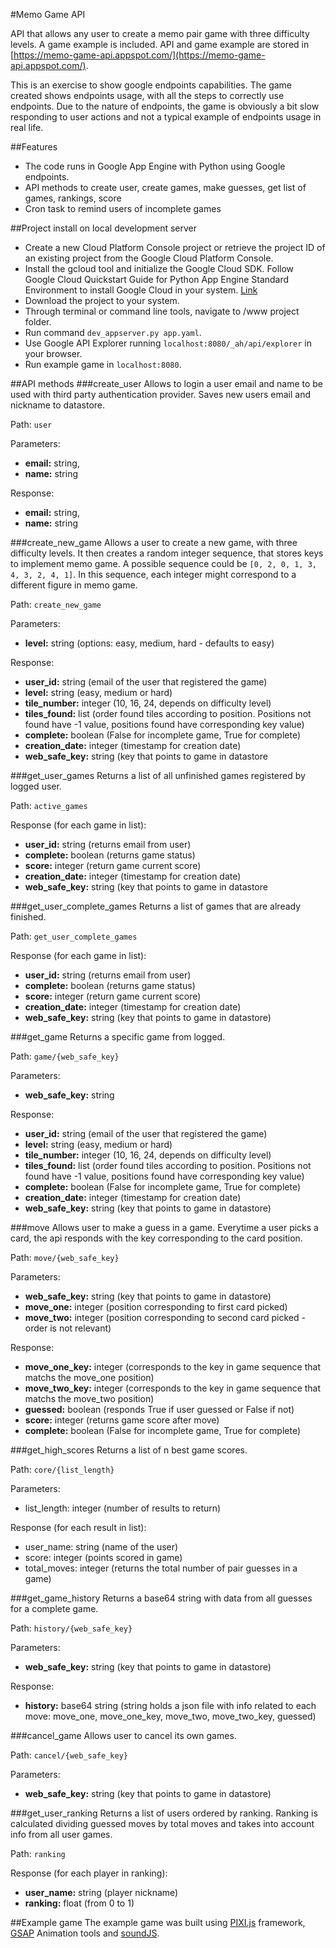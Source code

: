 #Memo Game API

API that allows any user to create a memo pair game with three difficulty levels. A game example is included.
API and game example are stored in [https://memo-game-api.appspot.com/](https://memo-game-api.appspot.com/).

This is an exercise to show google endpoints capabilities. The game created shows endpoints usage, with all the steps to correctly use endpoints. Due to the nature of endpoints, the game is obviously a bit slow responding to user actions and not a typical example of endpoints usage in real life.

##Features
- The code runs in Google App Engine with Python using Google endpoints.
- API methods to create user, create games, make guesses, get list of games, rankings, score
- Cron task to remind users of incomplete games

##Project install on local development server
- Create a new Cloud Platform Console project or retrieve the project ID of an existing project from the Google Cloud Platform Console.
- Install the gcloud tool and initialize the Google Cloud SDK. Follow Google Cloud Quickstart Guide for Python App Engine Standard Environment to install Google Cloud in your system. [Link](https://cloud.google.com/appengine/docs/python/quickstart)
- Download the project to your system.
- Through terminal or command line tools, navigate to /www project folder.
- Run command `dev_appserver.py app.yaml`.
- Use Google API Explorer running `localhost:8080/_ah/api/explorer` in your browser.
- Run example game in `localhost:8080`.

##API methods
###create_user
Allows to login a user email and name to be used with third party authentication provider. Saves new users email and nickname to datastore.

Path:
`user`

Parameters:
- **email:** string,
- **name:** string

Response:
- **email:** string,
- **name:** string

###create_new_game
Allows a user to create a new game, with three difficulty levels. It then creates a random integer sequence, that stores keys to implement memo game. A possible sequence could be `[0, 2, 0, 1, 3, 4, 3, 2, 4, 1]`. In this sequence, each integer might correspond to a different figure in memo game.

Path:
`create_new_game`

Parameters:
- **level:** string (options: easy, medium, hard - defaults to easy)

Response:
- **user_id:** string (email of the user that registered the game)
- **level:** string (easy, medium or hard)
- **tile_number:** integer (10, 16, 24, depends on difficulty level)
- **tiles_found:** list (order found tiles according to position. Positions not found have -1 value, positions found have corresponding key value)
- **complete:** boolean (False for incomplete game, True for complete)
- **creation_date:** integer (timestamp for creation date)
- **web_safe_key:** string (key that points to game in datastore

###get_user_games
Returns a list of all unfinished games registered by logged user.

Path:
`active_games`

Response (for each game in list):
- **user_id:** string (returns email from user)
- **complete:** boolean (returns game status)
- **score:** integer (return game current score)
- **creation_date:** integer (timestamp for creation date)
- **web_safe_key:** string (key that points to game in datastore

###get_user_complete_games
Returns a list of games that are already finished.

Path:
`get_user_complete_games`

Response (for each game in list):
- **user_id:** string (returns email from user)
- **complete:** boolean (returns game status)
- **score:** integer (return game current score)
- **creation_date:** integer (timestamp for creation date)
- **web_safe_key:** string (key that points to game in datastore)

###get_game
Returns a specific game from logged.

Path:
`game/{web_safe_key}`

Parameters:
- **web_safe_key:** string

Response:
- **user_id:** string (email of the user that registered the game)
- **level:** string (easy, medium or hard)
- **tile_number:** integer (10, 16, 24, depends on difficulty level)
- **tiles_found:** list (order found tiles according to position. Positions not found have -1 value, positions found have corresponding key value)
- **complete:** boolean (False for incomplete game, True for complete)
- **creation_date:** integer (timestamp for creation date)
- **web_safe_key:** string (key that points to game in datastore)

###move
Allows user to make a guess in a game. Everytime a user picks a card, the api responds with the key corresponding to the card position.

Path:
`move/{web_safe_key}`

Parameters:
- **web_safe_key:** string (key that points to game in datastore)
- **move_one:** integer (position corresponding to first card picked)
- **move_two:** integer (position corresponding to second card picked - order is not relevant)

Response:
- **move_one_key:** integer (corresponds to the key in game sequence that matchs the move_one position)
- **move_two_key:** integer (corresponds to the key in game sequence that matchs the move_two position)
- **guessed:** boolean (responds True if user guessed or False if not)
- **score:** integer (returns game score after move)
- **complete:** boolean (False for incomplete game, True for complete)

###get_high_scores
Returns a list of n best game scores.

Path:
`core/{list_length}`

Parameters:
- list_length: integer (number of results to return)

Response (for each result in list):
- user_name: string (name of the user)
- score: integer (points scored in game)
- total_moves: integer (returns the total number of pair guesses in a game)

###get_game_history
Returns a base64 string with data from all guesses for a complete game.

Path:
`history/{web_safe_key}`

Parameters:
- **web_safe_key:** string (key that points to game in datastore)

Response:
- **history:** base64 string (string holds a json file with info related to each move: move_one, move_one_key, move_two, move_two_key, guessed)

###cancel_game
Allows user to cancel its own games.

Path:
`cancel/{web_safe_key}`

Parameters:
- **web_safe_key:** string (key that points to game in datastore)

###get_user_ranking
Returns a list of users ordered by ranking. Ranking is calculated dividing guessed moves by total moves and takes into account info from all user games.

Path:
`ranking`

Response (for each player in ranking):
- **user_name:** string (player nickname)
- **ranking:** float (from 0 to 1)

##Example game
The example game was built using [PIXI.js](https://www.google.pt/search?q=pixi.js&oq=pixi.js&aqs=chrome.0.69i59j69i61j0l2j69i60j0.6163j0j4&sourceid=chrome&ie=UTF-8) framework, [GSAP](https://greensock.com/gsap) Animation tools and [soundJS](http://www.createjs.com/soundjs).